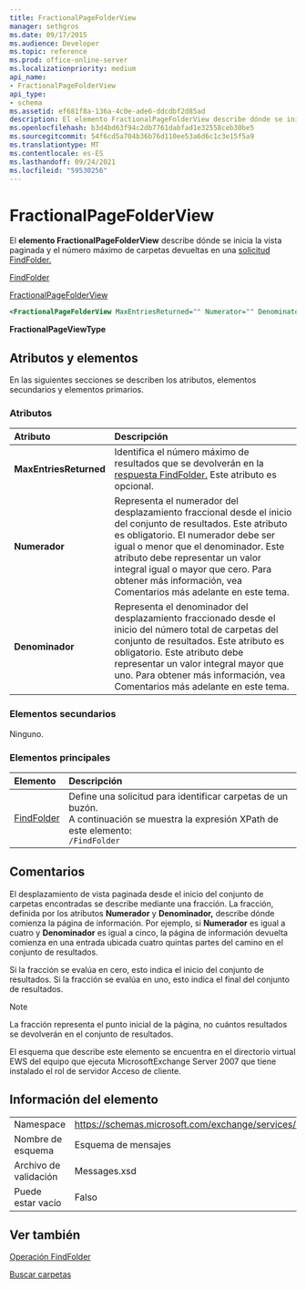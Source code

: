 ```yaml
---
title: FractionalPageFolderView
manager: sethgros
ms.date: 09/17/2015
ms.audience: Developer
ms.topic: reference
ms.prod: office-online-server
ms.localizationpriority: medium
api_name:
- FractionalPageFolderView
api_type:
- schema
ms.assetid: ef681f8a-136a-4c0e-ade6-ddcdbf2d85ad
description: El elemento FractionalPageFolderView describe dónde se inicia la vista paginada y el número máximo de carpetas devueltas en una solicitud FindFolder.
ms.openlocfilehash: b3d4bd63f94c2db7761dabfad1e32558ceb30be5
ms.sourcegitcommit: 54f6cd5a704b36b76d110ee53a6d6c1c3e15f5a9
ms.translationtype: MT
ms.contentlocale: es-ES
ms.lasthandoff: 09/24/2021
ms.locfileid: "59530256"
---
```

# <a name="fractionalpagefolderview"></a>FractionalPageFolderView

El **elemento FractionalPageFolderView** describe dónde se inicia la vista paginada y el número máximo de carpetas devueltas en una [solicitud FindFolder.](findfolder.md) 
  
[FindFolder](findfolder.md)
  
[FractionalPageFolderView](fractionalpagefolderview.md)
  
```xml
<FractionalPageFolderView MaxEntriesReturned="" Numerator="" Denominator=""/>
```

 **FractionalPageViewType**
## <a name="attributes-and-elements"></a>Atributos y elementos

En las siguientes secciones se describen los atributos, elementos secundarios y elementos primarios.
  
### <a name="attributes"></a>Atributos

|**Atributo**|**Descripción**|
|:-----|:-----|
|**MaxEntriesReturned** <br/> |Identifica el número máximo de resultados que se devolverán en la [respuesta FindFolder.](findfolder.md) Este atributo es opcional.  <br/> |
|**Numerador** <br/> |Representa el numerador del desplazamiento fraccional desde el inicio del conjunto de resultados. Este atributo es obligatorio. El numerador debe ser igual o menor que el denominador. Este atributo debe representar un valor integral igual o mayor que cero. Para obtener más información, vea Comentarios más adelante en este tema.  <br/> |
|**Denominador** <br/> |Representa el denominador del desplazamiento fraccionado desde el inicio del número total de carpetas del conjunto de resultados. Este atributo es obligatorio. Este atributo debe representar un valor integral mayor que uno. Para obtener más información, vea Comentarios más adelante en este tema.  <br/> |
   
### <a name="child-elements"></a>Elementos secundarios

Ninguno.
  
### <a name="parent-elements"></a>Elementos principales

|**Elemento**|**Descripción**|
|:-----|:-----|
|[FindFolder](findfolder.md) <br/> |Define una solicitud para identificar carpetas de un buzón.  <br/> A continuación se muestra la expresión XPath de este elemento:  <br/>  `/FindFolder` <br/> |
   
## <a name="remarks"></a>Comentarios

El desplazamiento de vista paginada desde el inicio del conjunto de carpetas encontradas se describe mediante una fracción. La fracción, definida por los atributos **Numerador** y **Denominador,** describe dónde comienza la página de información. Por ejemplo, si **Numerador** es igual a cuatro y **Denominador** es igual a cinco, la página de información devuelta comienza en una entrada ubicada cuatro quintas partes del camino en el conjunto de resultados. 
  
Si la fracción se evalúa en cero, esto indica el inicio del conjunto de resultados. Si la fracción se evalúa en uno, esto indica el final del conjunto de resultados.
  
> [!NOTE]
> La fracción representa el punto inicial de la página, no cuántos resultados se devolverán en el conjunto de resultados. 
  
El esquema que describe este elemento se encuentra en el directorio virtual EWS del equipo que ejecuta MicrosoftExchange Server 2007 que tiene instalado el rol de servidor Acceso de cliente.
  
## <a name="element-information"></a>Información del elemento

|||
|:-----|:-----|
|Namespace  <br/> |https://schemas.microsoft.com/exchange/services/2006/messages  <br/> |
|Nombre de esquema  <br/> |Esquema de mensajes  <br/> |
|Archivo de validación  <br/> |Messages.xsd  <br/> |
|Puede estar vacío  <br/> |Falso  <br/> |
   
## <a name="see-also"></a>Ver también



[Operación FindFolder](findfolder-operation.md)


[Buscar carpetas](https://msdn.microsoft.com/library/9124d868-017a-43f0-b915-5c0082cacec9%28Office.15%29.aspx)

